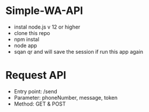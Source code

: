 # Simple-WA-API

- instal node.js v 12 or higher
- clone this repo
- npm instal
- node app
- sqan qr and will save the session if run this app again

# Request API
- Entry point: /send
- Parameter: phoneNumber, message, token
- Method: GET & POST


